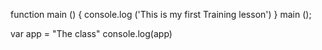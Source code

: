 function main () {
console.log ('This is my first Training lesson')
 }
 main ();

var app = "The class"
console.log(app)